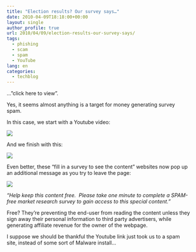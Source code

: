 ```yaml
---
title: "Election results? Our survey says…"
date: 2010-04-09T18:18:00+00:00
layout: single
author_profile: true
url: 2010/04/09/election-results-our-survey-says/
tags:
  - phishing
  - scam
  - spam
  - YouTube
lang: en
categories: 
  - techblog
---
```

…”click here to view”.

Yes, it seems almost anything is a target for money generating survey spam.

In this case, we start with a Youtube video:

[![](http://3.bp.blogspot.com/_vaUVXcmC3OI/S79n81uwfEI/AAAAAAAAB20/eIrlzAVNCg4/s400/elecspam1.jpg)](http://3.bp.blogspot.com/_vaUVXcmC3OI/S79n81uwfEI/AAAAAAAAB20/eIrlzAVNCg4/s1600/elecspam1.jpg)

And we finish with this:

[![](http://1.bp.blogspot.com/_vaUVXcmC3OI/S79n_fzY6dI/AAAAAAAAB24/xiEsc-HsKpY/s400/elecspam2.jpg)](http://1.bp.blogspot.com/_vaUVXcmC3OI/S79n_fzY6dI/AAAAAAAAB24/xiEsc-HsKpY/s1600/elecspam2.jpg)

Even better, these “fill in a survey to see the content” websites now pop up an additional message as you try to leave the page:

[![](http://3.bp.blogspot.com/_vaUVXcmC3OI/S79oAe43lQI/AAAAAAAAB28/jTJFRmymVME/s400/elecspam3.jpg)](http://3.bp.blogspot.com/_vaUVXcmC3OI/S79oAe43lQI/AAAAAAAAB28/jTJFRmymVME/s1600/elecspam3.jpg)

_“Help keep this content free.  Please take one minute to complete a SPAM-free market research survey to gain access to this special content.”_

Free? They’re preventing the end-user from reading the content unless they sign away their personal information to third party advertisers, while generating affiliate revenue for the owner of the webpage.

I suppose we should be thankful the Youtube link just took us to a spam site, instead of some sort of Malware install…
